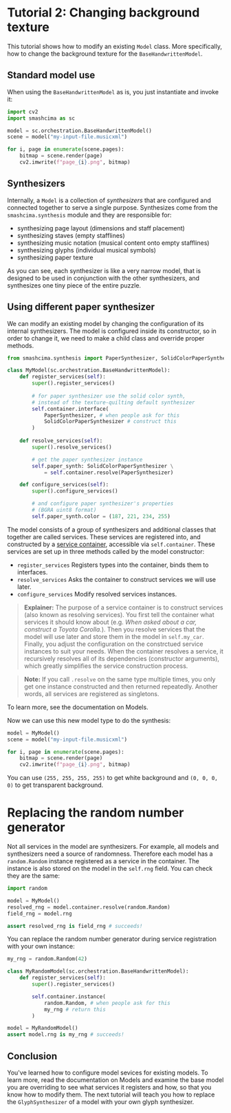 # Tutorial 2: Changing background texture

This tutorial shows how to modify an existing `Model` class. More specifically, how to change the background texture for the `BaseHandwrittenModel`.


## Standard model use

When using the `BaseHandwrittenModel` as is, you just instantiate and invoke it:

```py
import cv2
import smashcima as sc

model = sc.orchestration.BaseHandwrittenModel()
scene = model("my-input-file.musicxml")

for i, page in enumerate(scene.pages):
    bitmap = scene.render(page)
    cv2.imwrite(f"page_{i}.png", bitmap)
```


## Synthesizers

Internally, a `Model` is a collection of *synthesizers* that are configured and connected together to serve a single purpose. Synthesizes come from the `smashcima.synthesis` module and they are responsible for:

- synthesizing page layout (dimensions and staff placement)
- synthesizing staves (empty stafflines)
- synthesizing music notation (musical content onto empty stafflines)
- synthesizing glyphs (individual musical symbols)
- synthesizing paper texture

As you can see, each synthesizer is like a very narrow model, that is designed to be used in conjunction with the other synthesizers, and synthesizes one tiny piece of the entire puzzle.


## Using different paper synthesizer

We can modify an existing model by changing the configuration of its internal synthesizers. The model is configured inside its constructor, so in order to change it, we need to make a child class and override proper methods.

```py
from smashcima.synthesis import PaperSynthesizer, SolidColorPaperSynthesizer

class MyModel(sc.orchestration.BaseHandwrittenModel):
    def register_services(self):
        super().register_services()
        
        # for paper synthesizer use the solid color synth,
        # instead of the texture-quilting default synthesizer
        self.container.interface(
            PaperSynthesizer, # when people ask for this
            SolidColorPaperSynthesizer # construct this
        )
    
    def resolve_services(self):
        super().resolve_services()

        # get the paper synthesizer instance
        self.paper_synth: SolidColorPaperSynthesizer \
            = self.container.resolve(PaperSynthesizer)

    def configure_services(self):
        super().configure_services()

        # and configure paper synthesizer's properties
        # (BGRA uint8 format)
        self.paper_synth.color = (187, 221, 234, 255)
```

The model consists of a group of synthesizers and additional classes that together are called services. These services are registered into, and constructed by a [service container](https://www.cosmicpython.com/book/chapter_13_dependency_injection.html), accessible via `self.container`. These services are set up in three methods called by the model constructor:

- `register_services` Registers types into the container, binds them to interfaces.
- `resolve_services` Asks the container to construct services we will use later.
- `configure_services` Modify resolved services instances.

> **Explainer:** The purpose of a service container is to construct services (also known as resolving services). You first tell the container what services it should know about (e.g. *When asked about a car, construct a Toyota Corolla.*). Then you resolve services that the model will use later and store them in the model in `self.my_car`. Finally, you adjust the configuration on the constrctued service instances to suit your needs. When the container resolves a service, it recursively resolves all of its dependencies (constructor arguments), which greatly simplifies the service construction process.

> **Note:** If you call `.resolve` on the same type multiple times, you only
get one instance constructed and then returned repeatedly. Another words, all services are registered as singletons.

To learn more, see the documentation on Models.

Now we can use this new model type to do the synthesis:

```py
model = MyModel()
scene = model("my-input-file.musicxml")

for i, page in enumerate(scene.pages):
    bitmap = scene.render(page)
    cv2.imwrite(f"page_{i}.png", bitmap)
```

You can use `(255, 255, 255, 255)` to get white background and `(0, 0, 0, 0)` to get transparent background.


# Replacing the random number generator

Not all services in the model are synthesizers. For example, all models and synthesizers need a source of randomness. Therefore each model has a `random.Random` instance registered as a service in the container. The instance is also stored on the model in the `self.rng` field. You can check they are the same:

```py
import random

model = MyModel()
resolved_rng = model.container.resolve(random.Random)
field_rng = model.rng

assert resolved_rng is field_rng # succeeds!
```

You can replace the random number generator during service registration with your own instance:

```py
my_rng = random.Random(42)

class MyRandomModel(sc.orchestration.BaseHandwrittenModel):
    def register_services(self):
        super().register_services()

        self.container.instance(
            random.Random, # when people ask for this
            my_rng # return this
        )

model = MyRandomModel()
assert model.rng is my_rng # succeeds!
```


## Conclusion

You've learned how to configure model sevices for existing models. To learn more, read the documentation on Models and examine the base model you are overriding to see what services it registers and how, so that you know how to modify them. The next tutorial will teach you how to replace the `GlyphSynthesizer` of a model with your own glyph synthesizer.
